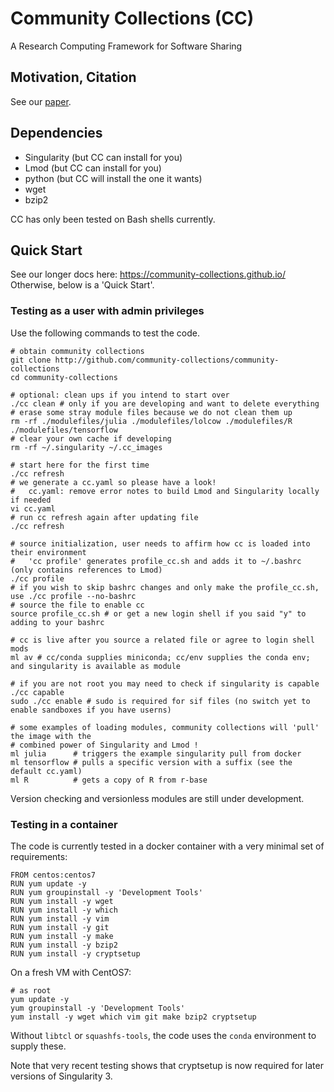 # Community Collections (CC)
A Research Computing Framework for Software Sharing

## Motivation, Citation

See our [paper](https://ssl.linklings.net/conferences/pearc/pearc19_program/views/includes/files/pap120s3-file1.pdf).

## Dependencies

* Singularity (but CC can install for you)
* Lmod (but CC can install for you)
* python (but CC will install the one it wants)
* wget
* bzip2

CC has only been tested on Bash shells currently.

## Quick Start

See our longer docs here: https://community-collections.github.io/ Otherwise, below is a 'Quick Start'.

### Testing as a user with admin privileges

Use the following commands to test the code.

```
# obtain community collections
git clone http://github.com/community-collections/community-collections
cd community-collections

# optional: clean ups if you intend to start over
./cc clean # only if you are developing and want to delete everything
# erase some stray module files because we do not clean them up
rm -rf ./modulefiles/julia ./modulefiles/lolcow ./modulefiles/R ./modulefiles/tensorflow
# clear your own cache if developing
rm -rf ~/.singularity ~/.cc_images 

# start here for the first time
./cc refresh
# we generate a cc.yaml so please have a look!
#   cc.yaml: remove error notes to build Lmod and Singularity locally if needed
vi cc.yaml 
# run cc refresh again after updating file
./cc refresh

# source initialization, user needs to affirm how cc is loaded into their environment
#   'cc profile' generates profile_cc.sh and adds it to ~/.bashrc (only contains references to Lmod)
./cc profile  
# if you wish to skip bashrc changes and only make the profile_cc.sh, use ./cc profile --no-bashrc
# source the file to enable cc
source profile_cc.sh # or get a new login shell if you said "y" to adding to your bashrc

# cc is live after you source a related file or agree to login shell mods
ml av # cc/conda supplies miniconda; cc/env supplies the conda env; and singularity is available as module

# if you are not root you may need to check if singularity is capable
./cc capable
sudo ./cc enable # sudo is required for sif files (no switch yet to enable sandboxes if you have userns)

# some examples of loading modules, community collections will 'pull' the image with the 
# combined power of Singularity and Lmod !
ml julia      # triggers the example singularity pull from docker
ml tensorflow # pulls a specific version with a suffix (see the default cc.yaml)
ml R          # gets a copy of R from r-base
```

Version checking and versionless modules are still under development.

### Testing in a container

The code is currently tested in a docker container with a very minimal set of requirements:

```
FROM centos:centos7
RUN yum update -y
RUN yum groupinstall -y 'Development Tools'
RUN yum install -y wget
RUN yum install -y which
RUN yum install -y vim
RUN yum install -y git
RUN yum install -y make
RUN yum install -y bzip2
RUN yum install -y cryptsetup
```

On a fresh VM with CentOS7:

```
# as root
yum update -y
yum groupinstall -y 'Development Tools'
yum install -y wget which vim git make bzip2 cryptsetup
```

Without `libtcl` or `squashfs-tools`, the code uses the `conda` environment to supply these. 

Note that very recent testing shows that cryptsetup is now required for later versions of Singularity 3.
